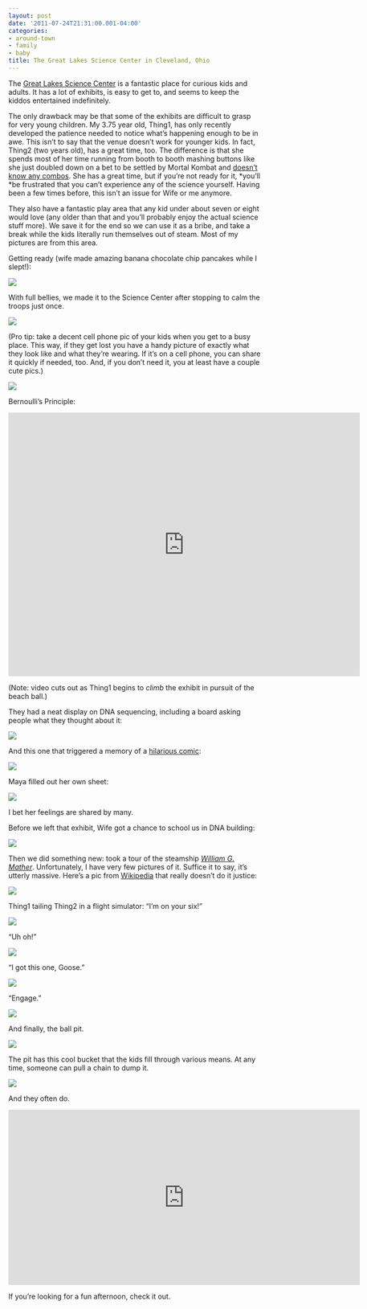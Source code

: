 ```yaml
---
layout: post
date: '2011-07-24T21:31:00.001-04:00'
categories:
- around-town
- family
- baby
title: The Great Lakes Science Center in Cleveland, Ohio
---
```


The [Great Lakes Science Center](http://www.glsc.org/) is a fantastic place for curious kids and adults. It has a lot of exhibits, is easy to get to, and seems to keep the kiddos entertained indefinitely. 

The only drawback may be that some of the exhibits are difficult to grasp for very young children. My 3.75 year old, Thing1, has only recently developed the patience needed to notice what’s happening enough to be in awe. This isn’t to say that the venue doesn’t work for younger kids. In fact, Thing2 (two years old), has a great time, too. The difference is that she spends most of her time running from booth to booth mashing buttons like she just doubled down on a bet to be settled by Mortal Kombat and [doesn’t know any combos](http://en.wikipedia.org/wiki/Eddy_Gordo#Other_appearances). She has a great time, but if you’re not ready for it, *you’ll *be frustrated that you can’t experience any of the science yourself. Having been a few times before, this isn’t an issue for Wife or me anymore.

They also have a fantastic play area that any kid under about seven or eight would love (any older than that and you’ll probably enjoy the actual science stuff more). We save it for the end so we can use it as a bribe, and take a break while the kids literally run themselves out of steam. Most of my pictures are from this area.

Getting ready (wife made amazing banana chocolate chip pancakes while I slept!):  

![](/assets/2011/science-center-2.jpg)  

With full bellies, we made it to the Science Center after stopping to calm the troops just once.   

![](/assets/2011/science-center-4.jpg)

(Pro tip: take a decent cell phone pic of your kids when you get to a busy place. This way, if they get lost you have a handy picture of exactly what they look like and what they’re wearing. If it’s on a cell phone, you can share it quickly if needed, too. And, if you don’t need it, you at least have a couple cute pics.)  

![](/assets/2011/science-center-8.jpg)  

Bernoulli’s Principle:  

<iframe width="700" height="525" src="https://www.youtube.com/embed/waMs2z5AL-M" title="Bernoulli&#39;s Principle - Floating ball at the Cleveland Science Center" frameborder="0" allow="accelerometer; autoplay; clipboard-write; encrypted-media; gyroscope; picture-in-picture; web-share" allowfullscreen></iframe>

(Note: video cuts out as Thing1 begins to *climb* the exhibit in pursuit of the beach ball.)

They had a neat display on DNA sequencing, including a board asking people what they thought about it:

![](/assets/2011/science-center-21.jpg)

And this one that triggered a memory of a [hilarious comic](http://hyperboleandahalf.blogspot.com/2010/04/alot-is-better-than-you-at-everything.html):

![](/assets/2011/science-center-20.jpg)    

Maya filled out her own sheet:  

![](/assets/2011/science-center-26.jpg)  

I bet her feelings are shared by many. 

Before we left that exhibit, Wife got a chance to school us in DNA building:  

![](/assets/2011/science-center-16.jpg)

Then we did something new: took a tour of the steamship [*William G. Mather*](http://www.glsc.org/mather_museum.php). Unfortunately, I have very few pictures of it. Suffice it to say, it’s utterly massive. Here’s a pic from [Wikipedia](http://en.wikipedia.org/wiki/Steamship_William_G._Mather_Maritime_Museum) that really doesn’t do it justice:

![](/assets/2011/science-center-27.jpg)  

Thing1 tailing Thing2 in a flight simulator: “I’m on your six!”

![](/assets/2011/science-center-14.jpg)

“Uh oh!”

![](/assets/2011/science-center-11.jpg)

“I got this one, Goose.”

![](/assets/2011/science-center-12.jpg)

“Engage.”

![](/assets/2011/science-center-13.jpg)

And finally, the ball pit.

![](/assets/2011/science-center-9.jpg)

The pit has this cool bucket that the kids fill through various means. At any time, someone can pull a chain to dump it.

![](/assets/2011/science-center-10.jpg)    

And they often do.  

<iframe width="700" height="349" src="https://www.youtube.com/embed/A9DcTuyPNVI" title="And They All Fall Down" frameborder="0" allow="accelerometer; autoplay; clipboard-write; encrypted-media; gyroscope; picture-in-picture; web-share" allowfullscreen></iframe>

If you’re looking for a fun afternoon, check it out.